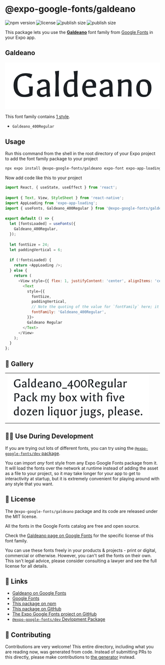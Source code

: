 # @expo-google-fonts/galdeano

![npm version](https://flat.badgen.net/npm/v/@expo-google-fonts/galdeano)
![license](https://flat.badgen.net/github/license/expo/google-fonts)
![publish size](https://flat.badgen.net/packagephobia/install/@expo-google-fonts/galdeano)
![publish size](https://flat.badgen.net/packagephobia/publish/@expo-google-fonts/galdeano)

This package lets you use the [**Galdeano**](https://fonts.google.com/specimen/Galdeano) font family from [Google Fonts](https://fonts.google.com/) in your Expo app.

## Galdeano

![Galdeano](./font-family.png)

This font family contains [1 style](#-gallery).

- `Galdeano_400Regular`

## Usage

Run this command from the shell in the root directory of your Expo project to add the font family package to your project
```sh
npx expo install @expo-google-fonts/galdeano expo-font expo-app-loading
```

Now add code like this to your project
```js
import React, { useState, useEffect } from 'react';

import { Text, View, StyleSheet } from 'react-native';
import AppLoading from 'expo-app-loading';
import { useFonts, Galdeano_400Regular } from '@expo-google-fonts/galdeano';

export default () => {
  let [fontsLoaded] = useFonts({
    Galdeano_400Regular,
  });

  let fontSize = 24;
  let paddingVertical = 6;

  if (!fontsLoaded) {
    return <AppLoading />;
  } else {
    return (
      <View style={{ flex: 1, justifyContent: 'center', alignItems: 'center' }}>
        <Text
          style={{
            fontSize,
            paddingVertical,
            // Note the quoting of the value for `fontFamily` here; it expects a string!
            fontFamily: 'Galdeano_400Regular',
          }}>
          Galdeano Regular
        </Text>
      </View>
    );
  }
};

```

## 🔡 Gallery


||||
|-|-|-|
|![Galdeano_400Regular](./Galdeano_400Regular.ttf.png)||||


## 👩‍💻 Use During Development

If you are trying out lots of different fonts, you can try using the [`@expo-google-fonts/dev` package](https://github.com/expo/google-fonts/tree/master/font-packages/dev#readme).

You can import *any* font style from any Expo Google Fonts package from it. It will load the fonts
over the network at runtime instead of adding the asset as a file to your project, so it may take longer
for your app to get to interactivity at startup, but it is extremely convenient
for playing around with any style that you want.

## 📖 License

The `@expo-google-fonts/galdeano` package and its code are released under the MIT license.

All the fonts in the Google Fonts catalog are free and open source.

Check the [Galdeano page on Google Fonts](https://fonts.google.com/specimen/Galdeano) for the specific license of this font family.

You can use these fonts freely in your products & projects - print or digital, commercial or otherwise. However, you can't sell the fonts on their own. This isn't legal advice, please consider consulting a lawyer and see the full license for all details.

## 🔗 Links

- [Galdeano on Google Fonts](https://fonts.google.com/specimen/Galdeano)
- [Google Fonts](https://fonts.google.com/)
- [This package on npm](https://www.npmjs.com/package/@expo-google-fonts/galdeano)
- [This package on GitHub](https://github.com/expo/google-fonts/tree/master/font-packages/galdeano)
- [The Expo Google Fonts project on GitHub](https://github.com/expo/google-fonts)
- [`@expo-google-fonts/dev` Devlopment Package](https://github.com/expo/google-fonts/tree/master/font-packages/dev)

## 🤝 Contributing

Contributions are very welcome! This entire directory, including what you are reading now, was generated from code. Instead of submitting PRs to this directly, please make contributions to [the generator](https://github.com/expo/google-fonts/tree/master/packages/generator) instead.
